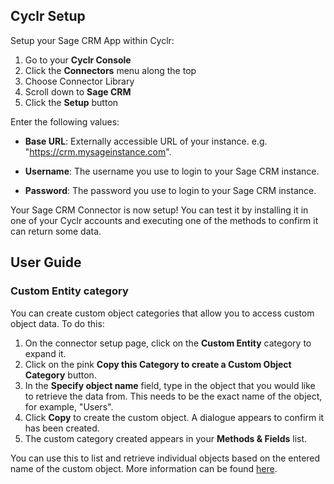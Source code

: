 
<section class="setup cyclr" markdown="1">

## Cyclr Setup

<div class="section-content" markdown="1">

Setup your Sage CRM App within Cyclr:

1. Go to your **Cyclr Console**
2. Click the **Connectors** menu along the top
3. Choose Connector Library
4. Scroll down to **Sage CRM**
5. Click the **Setup** button

Enter the following values:

- **Base URL**: Externally accessible URL of your instance. e.g. "https://crm.mysageinstance.com".

- **Username**:  The username you use to login to your Sage CRM instance.

- **Password**: The password you use to login to your Sage CRM instance.


Your Sage CRM Connector is now setup! You can test it by installing it in one of your Cyclr accounts and executing one of the methods to confirm it can return some data.

</div>

</section>

<section class="userguide" markdown="1">

## User Guide

<div class="section-content" markdown="1">

### Custom Entity category

You can create custom object categories that allow you to access custom object data. To do this:

1. On the connector setup page, click on the **Custom Entity** category to expand it.
2. Click on the pink **Copy this Category to create a Custom Object Category** button.
3. In the **Specify object name** field, type in the object that you would like to retrieve the data from. This needs to be the exact name of the object, for example, "Users".
4. Click **Copy** to create the custom object. A dialogue appears to confirm it has been created.
5. The custom category created appears in your **Methods & Fields** list.

You can use this to list and retrieve individual objects based on the entered name of the custom object. More information can be found [here](https://docs.cyclr.com/enhanced-objects).

</div>

</section>
